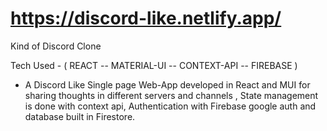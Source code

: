 # https://discord-like.netlify.app/

Kind of Discord Clone

Tech Used - ( REACT -- MATERIAL-UI -- CONTEXT-API -- FIREBASE )

- A Discord Like Single page Web-App developed in React and MUI for sharing thoughts in different servers and channels
, State management is done with context api, Authentication with Firebase google auth and database built in Firestore.
